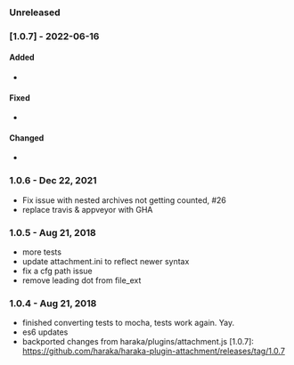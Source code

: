 
### Unreleased


### [1.0.7] - 2022-06-16

#### Added

- 

#### Fixed

- 

#### Changed

- 



### 1.0.6 - Dec 22, 2021

- Fix issue with nested archives not getting counted, #26
- replace travis & appveyor with GHA


### 1.0.5 - Aug 21, 2018

- more tests
- update attachment.ini to reflect newer syntax
- fix a cfg path issue
- remove leading dot from file_ext


### 1.0.4 - Aug 21, 2018

- finished converting tests to mocha, tests work again. Yay.
- es6 updates
- backported changes from haraka/plugins/attachment.js
[1.0.7]: https://github.com/haraka/haraka-plugin-attachment/releases/tag/1.0.7
